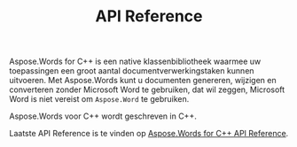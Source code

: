 ﻿---
title: API Reference
second_title: Aspose.Words voor C++
articleTitle: API Reference
linktitle: API Reference
type: docs
weight: 30
description: "Leer een uitleg en voorbeelden van Aspose.Words voor C++ klassen en methoden om documenten te genereren, converteren, wijzigen, renderen en afdrukken zonder Microsoft Word te gebruiken."
url: /nl/cpp/api-reference/
timestamp: 2024-01-30-16-22-34
---

Aspose.Words for C++ is een native klassenbibliotheek waarmee uw toepassingen een groot aantal documentverwerkingstaken kunnen uitvoeren. Met Aspose.Words kunt u documenten genereren, wijzigen en converteren zonder Microsoft Word te gebruiken, dat wil zeggen, Microsoft Word is niet vereist om `Aspose.Word` te gebruiken.

Aspose.Words voor C++ wordt geschreven in C++.

Laatste API Reference is te vinden op [Aspose.Words for C++ API Reference](https://reference.aspose.com/words/cpp/).

